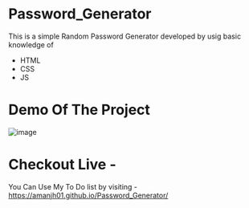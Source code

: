 # Password_Generator

This is a simple Random Password Generator developed by usig basic knowledge of
  - HTML
  - CSS
  - JS
  
# Demo Of The Project 

![image](https://user-images.githubusercontent.com/103499199/232361315-4f7b6ab0-9edc-48c4-a665-f7bce4bc8a3b.png)

# Checkout Live -  

You Can Use My To Do list by visiting - https://amanjh01.github.io/Password_Generator/
